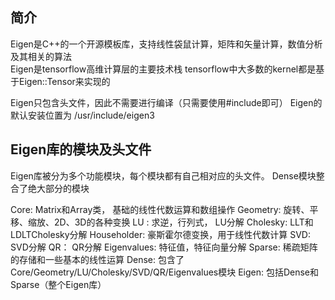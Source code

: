 ## 简介
Eigen是C++的一个开源模板库，支持线性袋鼠计算，矩阵和矢量计算，数值分析及其相关的算法  
Eigen是tensorflow高维计算层的主要技术栈 
tensorflow中大多数的kernel都是基于Eigen::Tensor来实现的  

Eigen只包含头文件，因此不需要进行编译（只需要使用#include即可） 
Eigen的默认安装位置为 /usr/include/eigen3  

## Eigen库的模块及头文件
Eigen库被分为多个功能模块，每个模块都有自己相对应的头文件。 
Dense模块整合了绝大部分的模块  

Core: Matrix和Array类， 基础的线性代数运算和数组操作 
Geometry: 旋转、平移、缩放、2D、3D的各种变换
LU : 求逆，行列式， LU分解
Cholesky: LLT和LDLTCholesky分解
Householder: 豪斯霍尔德变换，用于线性代数计算
SVD: SVD分解
QR： QR分解
Eigenvalues: 特征值，特征向量分解
Sparse: 稀疏矩阵的存储和一些基本的线性运算
Dense: 包含了Core/Geometry/LU/Cholesky/SVD/QR/Eigenvalues模块
Eigen: 包括Dense和Sparse（整个Eigen库）
